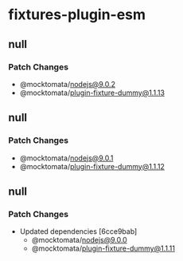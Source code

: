 # fixtures-plugin-esm

## null

### Patch Changes

- @mocktomata/nodejs@9.0.2
- @mocktomata/plugin-fixture-dummy@1.1.13

## null

### Patch Changes

- @mocktomata/nodejs@9.0.1
- @mocktomata/plugin-fixture-dummy@1.1.12

## null

### Patch Changes

- Updated dependencies [6cce9bab]
  - @mocktomata/nodejs@9.0.0
  - @mocktomata/plugin-fixture-dummy@1.1.11
